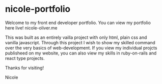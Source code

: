 # nicole-portfolio
Welcome to my front end developer portfolio. You can view my portfolio here live! nicole-oliver.me

This was built as an entirely vailla project with only html, plain css and vanilla javascript. Through this project I wish to show my skilled command over the very basics of web-development.
If you view my individual projcts publisheed on my website, you can also view my skills in ruby-on-rails and react type projects. 

Thanks for visiting!

Nicole
